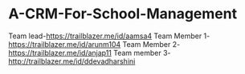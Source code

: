 # A-CRM-For-School-Management
Team lead-https://trailblazer.me/id/aamsa4
Team Member 1-https://trailblazer.me/id/arunm104
Team Member 2-https://trailblazer.me/id/anjap11
Team member 3-http://trailblazer.me/id/ddevadharshini
